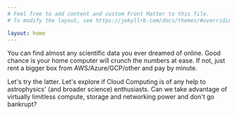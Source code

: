 ```yaml
---
# Feel free to add content and custom Front Matter to this file.
# To modify the layout, see https://jekyllrb.com/docs/themes/#overriding-theme-defaults

layout: home
---
```

You can find almost any scientific data you ever dreamed of online. Good chance is your home computer will crunch the numbers at ease. If not, just rent a bigger box from AWS/Azure/GCP/other and pay by minute.

Let's try the latter. Let's explore if Cloud Computing is of any help to astrophysics' (and broader science) enthusiasts. Can we take advantage of virtually limitless compute, storage and networking power and don't go bankrupt?
